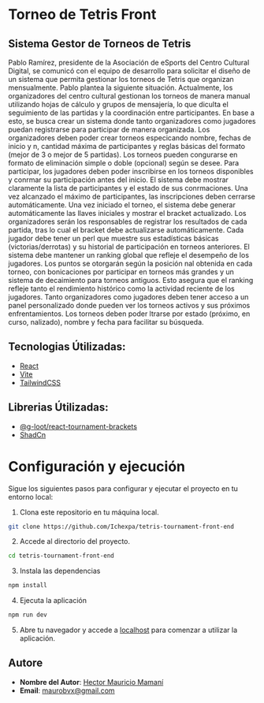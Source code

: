 # Torneo de Tetris Front
## Sistema Gestor de Torneos de Tetris
Pablo Ramírez, presidente de la Asociación de eSports del Centro Cultural Digital, se
comunicó con el equipo de desarrollo para solicitar el diseño de un sistema que permita
gestionar los torneos de Tetris que organizan mensualmente. Pablo plantea la siguiente
situación.
Actualmente, los organizadores del centro cultural gestionan los torneos de manera manual
utilizando hojas de cálculo y grupos de mensajería, lo que diculta el seguimiento de las
partidas y la coordinación entre participantes.
En base a esto, se busca crear un sistema donde tanto organizadores como jugadores
puedan registrarse para participar de manera organizada.
Los organizadores deben poder crear torneos especicando nombre, fechas de inicio y n,
cantidad máxima de participantes y reglas básicas del formato (mejor de 3 o mejor de 5
partidas). Los torneos pueden congurarse en formato de eliminación simple o doble
(opcional) según se desee.
Para participar, los jugadores deben poder inscribirse en los torneos disponibles y
conrmar su participación antes del inicio. El sistema debe mostrar claramente la lista de
participantes y el estado de sus conrmaciones. Una vez alcanzado el máximo de
participantes, las inscripciones deben cerrarse automáticamente.
Una vez iniciado el torneo, el sistema debe generar automáticamente las llaves iniciales y
mostrar el bracket actualizado. Los organizadores serán los responsables de registrar los
resultados de cada partida, tras lo cual el bracket debe actualizarse automáticamente.
Cada jugador debe tener un perl que muestre sus estadísticas básicas (victorias/derrotas)
y su historial de participación en torneos anteriores. El sistema debe mantener un ranking
global que refleje el desempeño de los jugadores. Los puntos se otorgarán según la
posición nal obtenida en cada torneo, con bonicaciones por participar en torneos más
grandes y un sistema de decaimiento para torneos antiguos. Esto asegura que el ranking
refleje tanto el rendimiento histórico como la actividad reciente de los jugadores.
Tanto organizadores como jugadores deben tener acceso a un panel personalizado donde
pueden ver los torneos activos y sus próximos enfrentamientos. Los torneos deben poder
ltrarse por estado (próximo, en curso, nalizado), nombre y fecha para facilitar su
búsqueda.

## Tecnologias Útilizadas:

* [React](https://es.react.dev/)
* [Vite](https://vitejs.dev/)
* [TailwindCSS](https://tailwindcss.com/)

## Librerias Útilizadas:

* [@g-loot/react-tournament-brackets](https://www.npmjs.com/package/@g-loot/react-tournament-brackets)
* [ShadCn](https://ui.shadcn.com/)

# Configuración y ejecución

Sigue los siguientes pasos para configurar y ejecutar el proyecto en tu entorno local:

1. Clona este repositorio en tu máquina local.

```bash
git clone https://github.com/Ichexpa/tetris-tournament-front-end
```
2. Accede al directorio del proyecto.
```bash
cd tetris-tournament-front-end
```
3. Instala las dependencias
 ```bash
npm install
  ```
4. Ejecuta la aplicación
 ```bash
npm run dev
 ```

5. Abre tu navegador y accede a [localhost](#) para comenzar a utilizar la aplicación.
## Autore

- **Nombre del Autor**: [Hector Mauricio Mamaní](https://github.com/ichexpa)
- **Email**: maurobvx@gmail.com
